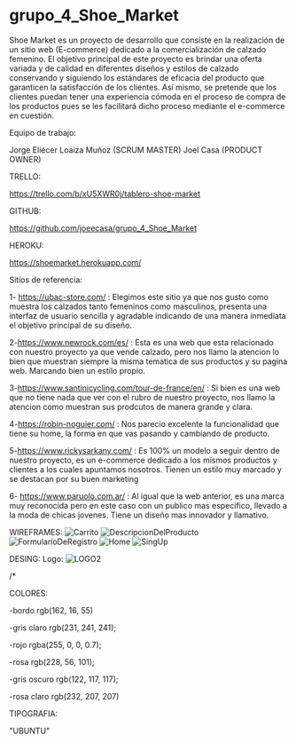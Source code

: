 # grupo_4_Shoe_Market
Shoe Market es un proyecto de desarrollo que consiste en la realización de un sitio web (E-commerce) dedicado a la comercialización de calzado femenino. El objetivo principal de este proyecto es brindar una oferta variada y de calidad en diferentes diseños y estilos de calzado conservando y siguiendo los estándares de eficacia del producto que garanticen la satisfacción de los clientes. Así mismo, se pretende que los clientes puedan tener una experiencia cómoda en el proceso de compra de los productos pues se les facilitará dicho proceso mediante el e-commerce en cuestión.


Equipo de trabajo:

Jorge Eliécer Loaiza Muñoz (SCRUM MASTER) 
Joel Casa (PRODUCT OWNER)

TRELLO:

https://trello.com/b/xU5XWR0j/tablero-shoe-market

GITHUB:

https://github.com/joeecasa/grupo_4_Shoe_Market

HEROKU:

https://shoemarket.herokuapp.com/

Sitios de referencia:

1- https://ubac-store.com/ : Elegimos este sitio ya que nos gusto como muestra los calzados tanto femeninos como masculinos, presenta una interfaz de usuario sencilla y agradable indicando de una manera inmediata el objetivo principal de su diseño.

2-https://www.newrock.com/es/ : Esta es una web que esta relacionado con nuestro proyecto ya que vende calzado, pero nos llamo la atencion lo bien que muestran siempre la misma tematica de sus productos y su pagina web. Marcando bien un estilo propio.

3-https://www.santinicycling.com/tour-de-france/en/ : Si bien es una web que no tiene nada que ver con el rubro de nuestro proyecto, nos llamo la atencion como muestran sus prodcutos de manera grande y clara.

4-https://robin-noguier.com/ : Nos parecio excelente la funcionalidad que tiene su home, la forma en que vas pasando y cambiando de producto.

5-https://www.rickysarkany.com/ : Es 100% un modelo a seguir dentro de nuestro proyecto, es un e-commerce dedicado a los mismos productos y clientes a los cuales apuntamos nosotros. Tienen un estilo muy marcado y se destacan por su buen marketing

6- https://www.paruolo.com.ar/ : Al igual que la web anterior, es una marca muy reconocida pero en este caso con un publico mas especifico, llevado a la moda de chicas jovenes. Tiene un diseño mas innovador y llamativo.


WIREFRAMES:
![Carrito](https://user-images.githubusercontent.com/101527250/164489339-68cd33a7-8e19-49a4-ac35-949302f4f44c.jpg)
![DescripcionDelProducto](https://user-images.githubusercontent.com/101527250/164489361-658adf4a-c2b2-401a-bbfe-f77270db327c.jpg)
![FormularioDeRegistro](https://user-images.githubusercontent.com/101527250/164489370-a2519861-0b26-4748-96ac-b9ed6a906574.jpg)
![Home](https://user-images.githubusercontent.com/101527250/164489377-4951ec6b-7300-456c-a627-9e3f0c4bcdf2.jpg)
![SingUp](https://user-images.githubusercontent.com/101527250/164489385-02602d33-8578-42b0-ba01-a3bb21091dd8.jpg)

DESING:
Logo:
![LOGO2](https://user-images.githubusercontent.com/101527250/164489733-9575423e-ce22-4abb-bf89-ce79e13ead6d.jpg)

/* 

COLORES:

-bordo  rgb(162, 16, 55)

-gris claro  rgb(231, 241, 241);

-rojo rgba(255, 0, 0, 0.7);

-rosa rgb(228, 56, 101);

-gris oscuro rgb(122, 117, 117);

-rosa claro rgb(232, 207, 207)
 
 TIPOGRAFIA: 

 "UBUNTU"

 











